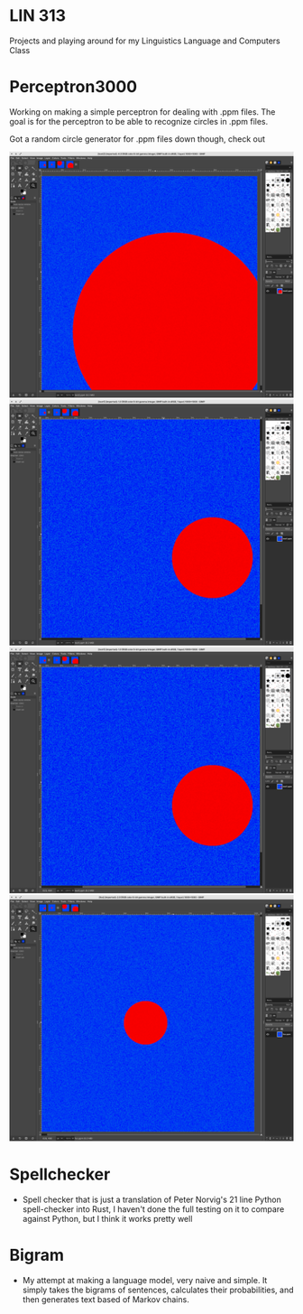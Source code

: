 # LIN 313
 Projects and playing around for my Linguistics Language and Computers Class

 # Perceptron3000

 Working on making a simple perceptron for dealing with .ppm files. The goal is for the perceptron to be able to recognize circles in .ppm files.

 Got a random circle generator for .ppm files down though, check out

![plot](./circle1.png)
![plot](./circle2.png)
![plot](./circle3.png)
![plot](./circle4.png)

# Spellchecker

- Spell checker that is just a translation of Peter Norvig's 21 line Python spell-checker into Rust, I haven't done the full testing on it to compare against Python, but I think it works pretty well

# Bigram

- My attempt at making a language model, very naive and simple. It simply takes the bigrams of sentences, calculates their probabilities, and then generates text based of Markov chains.
